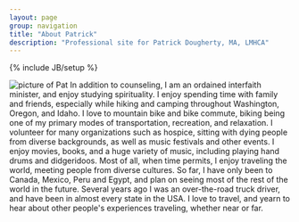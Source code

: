 ```yaml
---
layout: page
group: navigation
title: "About Patrick"
description: "Professional site for Patrick Dougherty, MA, LMHCA"
---
```

{% include JB/setup %}

<img src="/assets/img/new_profile_pic_goes_here.jpg" alt="picture of Pat" class="about-portrait img-responsive">
In addition to counseling, I am an ordained interfaith minister, and enjoy studying spirituality. I enjoy spending time with family and friends, especially while hiking and camping throughout Washington, Oregon, and Idaho. I love to mountain bike and bike commute, biking being one of my primary modes of transportation, recreation, and relaxation. I volunteer for many organizations such as hospice, sitting with dying people from diverse backgrounds, as well as music festivals and other events. I enjoy movies, books, and a huge variety of music, including playing hand drums and didgeridoos. Most of all, when time permits, I enjoy traveling the world, meeting people from diverse cultures. So far, I have only been to Canada, Mexico, Peru and Egypt, and plan on seeing most of the rest of the world in the future. Several years ago I was an over-the-road truck driver, and have been in almost every state in the USA. I love to travel, and yearn to hear about other people's experiences traveling, whether near or far.
